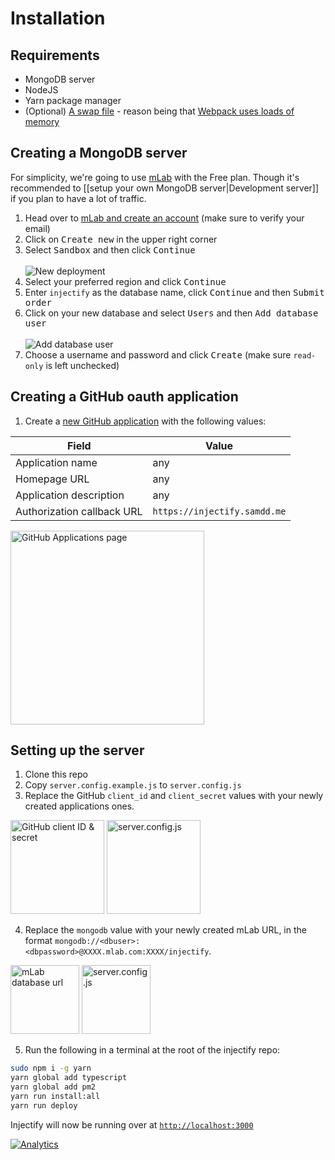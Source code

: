 # Installation

## Requirements
- MongoDB server
- NodeJS
- Yarn package manager
- (Optional) [A swap file](https://unix.stackexchange.com/a/295852/216455) - reason being that [Webpack uses loads of memory](https://github.com/webpack/webpack/issues/1914)

## Creating a MongoDB server
For simplicity, we're going to use [mLab](https://mlab.com) with the Free plan. Though it's recommended to [[setup your own MongoDB server|Development server]] if you plan to have a lot of traffic.

1. Head over to [mLab and create an account](https://mlab.com/signup/) (make sure to verify your email)
2. Click on <kbd>Create new</kbd> in the upper right corner
3. Select <kbd>Sandbox</kbd> and then click <kbd>Continue</kbd><br><br>
![New deployment](https://i.imgur.com/R5F6sd1.png)
4. Select your preferred region and click <kbd>Continue</kbd>
5. Enter `injectify` as the database name, click <kbd>Continue</kbd> and then <kbd>Submit order</kbd>
6. Click on your new database and select <kbd>Users</kbd> and then <kbd>Add database user</kbd><br><br>
![Add database user](https://i.imgur.com/iOB8B4A.png)
7. Choose a username and password and click <kbd>Create</kbd> (make sure `read-only` is left unchecked)

## Creating a GitHub oauth application
1. Create a [new GitHub application](https://github.com/settings/applications/new) with the following values:

| Field                      | Value                        |
|----------------------------|------------------------------|
| Application name           | any                          |
| Homepage URL               | any                          |
| Application description    | any                          |
| Authorization callback URL | `https://injectify.samdd.me` |

<img src="https://i.imgur.com/oiuiMhR.png" alt="GitHub Applications page" height="310">

## Setting up the server
1. Clone this repo
2. Copy `server.config.example.js` to `server.config.js`
3. Replace the GitHub `client_id` and `client_secret` values with your newly created applications ones.
<img src="https://i.imgur.com/JId0Wyk.png" alt="GitHub client ID & secret" height="150">
<img src="https://i.imgur.com/cRcES59.png" alt="server.config.js" height="150">

4. Replace the `mongodb` value with your newly created mLab URL, in the format `mongodb://<dbuser>:<dbpassword>@XXXX.mlab.com:XXXX/injectify`.
<img src="https://i.imgur.com/UBtGrCh.png" alt="mLab database url" height="110">
<img src="https://i.imgur.com/TE8DaLj.png" alt="server.config.js" height="110">

5. Run the following in a terminal at the root of the injectify repo:

```bash
sudo npm i -g yarn
yarn global add typescript
yarn global add pm2
yarn run install:all
yarn run deploy
```
Injectify will now be running over at [`http://localhost:3000`](http://localhost:3000)

[![Analytics](https://ga-beacon.appspot.com/UA-85426772-5/Injectify/?pixel)](https://github.com/igrigorik/ga-beacon)